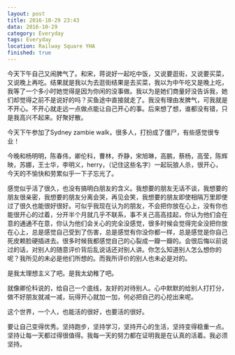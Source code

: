 ```yaml
---
layout: post
title: 2016-10-29 23:43
data: 2016-10-29
category: Everyday
tags: Everyday
location: Railway Square YHA
finished: true
---
```

今天下午自己又闹脾气了。和宋，蒋说好一起吃中饭，又说要逛街，又说要买菜，又说晚上再吃。结果就是我以为去逛街结果是去买菜，我以为中午吃又是晚上吃，我等了一个多小时她觉得是因为你闲的没事做。我以为是她们商量好没告诉我，她们却觉得之前不是说好的吗？买鱼途中直接就走了。我没有理由发脾气，可我就是不开心。不开心就走远一点做点能让自己开心的事。后来想了想，谁都没有错，只是我高兴不起来。好聚好散。

今天下午参加了Sydney zambie walk，很多人，打扮成了僵尸，有些感觉很专业！

今晚和杨明明，陈春伟，卿伦科，曹林，乔静，宋旭琳，高鹏，蔡杨，高莹，陈辉映，苏娜，王士华，李明义，herry，（记住这些名字）一起玩狼人杀，很开心，今天的不愉快和劳累似乎一下子忘光了。

感觉似乎活了很久，也没有搞明白朋友的含义。我想要的朋友无话不谈，我想要的朋友很亲密，我想要的朋友分离会哭，再见会笑，我想要的朋友即使相隔万里即使过了很久也能很好很好。可似乎我现在认为的朋友，不会把你放在心上，没有你也能很开心的过着，分开半个月就几乎不联系，事不关己高高挂起，你认为他们会在意的通通不在意，你认为他们会关心的完全没感觉，很多时候会觉得完全没把你放在心上，总是感觉自己受到了伤害，总是感觉有你没你都一样，总是感觉是你自己死皮赖脸硬插进去。很多时候我都感觉自己的心裂成一瓣一瓣的。会很后悔以前说过的话，对别人的随意评价背后乱说话还对别人讲。你怎么知道别人怎么想你的呢？我所见的未必是他们所想的。而我所评价的别人也未必是对的。

是我太理想主义了吧。是我太幼稚了吧。

就像卿伦科说的，给自己一个底线，友好的对待别人。心中默默的给别人打打分，做不好朋友就减一减，玩得开心就加一加，何必把自己的心挖出来呢。

这个世界，一个人，也能活的很好，也要活的很好。

要让自己变得优秀。坚持跑步，坚持学习，坚持开心的生活，坚持变得稳重一点。坚持让每一天都过得很值得。我每一天的努力都在证明我是在认真的活着。我必须坚持。